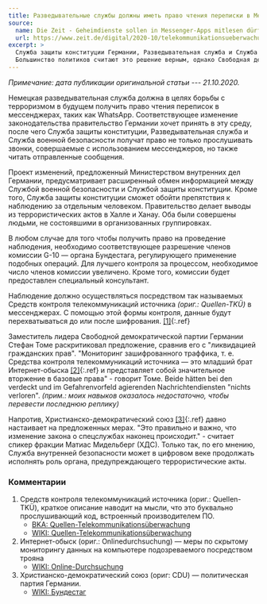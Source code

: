 ```yaml
---
title: Разведывательные службы должны иметь право чтения переписки в Мессенджерах
source:
  name: Die Zeit - Geheimdienste sollen in Messenger-Apps mitlesen dürfen
  url: https://www.zeit.de/digital/2020-10/telekommunikationsueberwachung-messenger-apps-geheimdienst-bundeskabinett-befugnisse-mad-whatsapp-quellen-tkue
excerpt: >
  Cлужба защиты конституции Германии, Разведывательная служба и Служба военной безопасности должны в целях борьбы с терроризмом получить новые полномочия.
  Большинство политиков считают это решение верным, однако Свободная демократическая партия видит в этом "ликвидацию гражданских прав".
---
```


_Примечание: дата публикации оригинальной статьи --- 21.10.2020._

Немецкая разведывательная служба должна в целях борьбы с терроризмом в будущем получить право чтения переписок в мессенджерах, таких как WhatsApp.
Соответствующее изменение законодательства правительство Германии хочет принять в эту среду, после чего Служба защиты конституции,
Разведывательная служба и Служба военной безопасности получат право не только прослушивать звонки,
совершаемые с использованием мессенджеров, но также читать отправленные сообщения.

Проект изменений, предложенный Министерством внутренних дел Германии,
предусматривает расширенный обмен информацией
между Службой военной безопасности и Службой защиты конституции.
Кроме того, Служба защиты конституции сможет обойти препятствия к наблюдению за отдельным человеком.
Правительство делает выводы из террористических актов в Халле и Ханау.
Оба были совершены людьми, не состоявшими в организованных группировках.

В любом случае для того чтобы получить право на проведение наблюдения,
необходимо соответствующее разрешение членов комиссии G-10 — органа Бундестага,
регулирующего применение подобных операций.
Для лучшего контроля за процессом, необходимое число членов комиссии увеличено.
Кроме того, комиссии будет предоставлен специальный консультант.

Наблюдение должно осуществляться посредством так называемых Средств контроля телекоммуникаций источника _(ориг.: Quellen-TKÜ)_ в мессенджерах.
С помощью этой формы контроля, данные будут перехватываться до или после шифрования. [[1]](#комментарии){:.ref}

Заместитель лидера Свободной демократической партии Германии Стефан Томе раскритиковал предложение, сравнив его с "ликвидацией гражданских прав".
"Мониторинг зашифрованного траффика, т. е. Средства контроля телекоммуникаций источника —
это младший брат Интернет-обыска [[2]](#комментарии){:.ref}
и представляет собой значительное вторжение в базовые права" - говорит Томе.
Beide hätten bei den verdeckt und im Gefahrenvorfeld agierenden Nachrichtendiensten "nichts verloren".
_(прим.: моих навыков оказалось недостаточно, чтобы перевести последнюю реплику)_

Напротив, Христианско-демократический союз [[3]](#комментарии){:.ref} давно настаивает на предложенных мерах.
"Это правильно и важно, что изменение закона о спецслужбах наконец происходит."  - считает спикер фракции Матиас Мидельберг (ХДС).
Только так, по его мнению, Служба внутренней безопасности может в цифровом веке продолжать исполнять роль органа,
предупреждающего террористические акты.

### Комментарии
1. Средств контроля телекоммуникаций источника (ориг.: Quellen-TKÜ), краткое описание наводит на мысли,
что это буквально прослушивающий код, встроенный производителем ПО.
    * [BKA: Quellen-Telekommunikationsüberwachung](https://www.bka.de/DE/UnsereAufgaben/Ermittlungsunterstuetzung/Technologien/QuellentkueOnlinedurchsuchung/quellentkueOnlinedurchsuchung_node.html)
    * [WIKI: Quellen-Telekommunikationsüberwachung](https://de.wikipedia.org/wiki/Telekommunikationsüberwachung#Quellen-Telekommunikationsüberwachung)
2. Интернет-обыск (ориг.: Onlinedurchsuchung) — меры по скрытому мониторингу данных на компьютере подозреваемого посредством трояна
    * [WIKI: Online-Durchsuchung]( https://de.wikipedia.org/wiki/Online-Durchsuchung_(Deutschland) )
3. Христианско-демократический союз (ориг: CDU) — политическая партия Германии.
    * [WIKI: Бундестаг](https://ru.wikipedia.org/wiki/Бундестаг)
